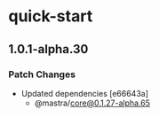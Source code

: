 # quick-start

## 1.0.1-alpha.30

### Patch Changes

- Updated dependencies [e66643a]
  - @mastra/core@0.1.27-alpha.65
